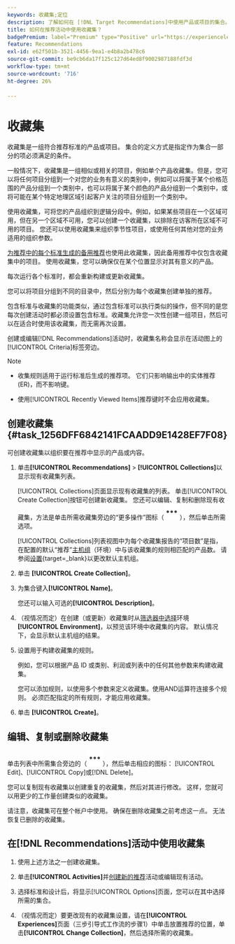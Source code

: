 ```yaml
---
keywords: 收藏集;定位
description: 了解如何在 [!DNL Target Recommendations]中使用产品或项目的集合。
title: 如何在推荐活动中使用收藏集？
badgePremium: label="Premium" type="Positive" url="https://experienceleague.adobe.com/docs/target/using/introduction/intro.html?lang=zh-Hans#premium newtab=true" tooltip="查看Target Premium中包含的内容。"
feature: Recommendations
exl-id: e62f501b-3521-4456-9ea1-e4b8a2b478c6
source-git-commit: be9cb6da17f125c127d64ed8f9002987188fdf3d
workflow-type: tm+mt
source-wordcount: '716'
ht-degree: 26%

---
```


# 收藏集

收藏集是一组符合推荐标准的产品或项目。 集合的定义方式是指定作为集合一部分的项必须满足的条件。

一般情况下，收藏集是一组相似或相关的项目，例如单个产品收藏集。但是，您可以将任何项目分组到一个对您的业务有意义的类别中，例如可以将属于某个价格范围的产品分组到一个类别中，也可以将属于某个颜色的产品分组到一个类别中，或将可能在某个特定地理区域引起客户关注的项目分组到一个类别中。

使用收藏集，可将您的产品组织到逻辑分段中。例如，如果某些项目在一个区域可用，但在另一个区域不可用，您可以创建一个收藏集，以排除在访客所在区域不可用的项目。 您还可以使用收藏集来组织季节性项目，或使用任何其他对您的业务适用的组织参数。

[为推荐中的每个标准生成的备用推荐](/help/main/c-recommendations/c-algorithms/backup-recs.md)也使用此收藏集，因此备用推荐中仅包含收藏集中的项目。 使用收藏集，您可以确保仅在某个位置显示对其有意义的产品。

每次运行各个标准时，都会重新构建或更新收藏集。

您可以将项目分组到不同的目录中，然后分别为每个收藏集创建单独的推荐。

包含标准与收藏集的功能类似，通过包含标准可以执行类似的操作，但不同的是您每次创建活动时都必须设置包含标准。收藏集允许您一次性创建一组项目，然后可以在适合时使用该收藏集，而无需再次设置。

创建或编辑[!DNL Recommendations]活动时，收藏集名称会显示在活动图上的[!UICONTROL Criteria]标签旁边。

>[!NOTE]
>
>* 收集规则适用于运行标准后生成的推荐项。 它们只影响输出中的实体推荐(ER)，而不影响键。
>
>* 使用[!UICONTROL Recently Viewed Items]推荐键时不会应用收藏集。

## 创建收藏集 {#task_1256DFF6842141FCAADD9E1428EF7F08}

可创建收藏集以组织要在推荐中显示的产品或内容。

1. 单击&#x200B;**[!UICONTROL Recommendations]** > **[!UICONTROL Collections]**&#x200B;以显示现有收藏集列表。

   [!UICONTROL Collections]页面显示现有收藏集的列表。 单击[!UICONTROL Create Collection]按钮可创建新收藏集。 您还可以编辑、复制和删除现有收藏集，方法是单击所需收藏集旁边的“更多操作”图标（![更多操作图标](/help/main/assets/icons/MoreSmallList.svg)），然后单击所需选项。

   [!UICONTROL Collections]列表视图中为每个收藏集报告的“项目数”是指，在配置的默认“推荐”[主机组](/help/main/administrating-target/hosts.md)（环境）中与该收藏集的规则相匹配的产品数。 请参阅[设置](https://experienceleague.adobe.com/docs/target-dev/developer/recommendations.html?lang=zh-Hans){target=_blank}以更改默认主机组。

1. 单击 **[!UICONTROL Create Collection]**。

1. 为集合键入&#x200B;**[!UICONTROL Name]**。

   您还可以输入可选的&#x200B;**[!UICONTROL Description]**。

1. （视情况而定）在创建（或更新）收藏集时从[筛选器中选择](/help/main/administrating-target/environments.md)环境&#x200B;**[!UICONTROL Environment]**，以预览该环境中收藏集的内容。 默认情况下，会显示默认主机组的结果。

1. 设置用于构建收藏集的规则。

   例如，您可以根据产品 ID 或类别、利润或列表中的任何其他参数来构建收藏集。

   您可以添加规则，以使用多个参数来定义收藏集。使用AND运算符连接多个规则。 必须匹配指定的所有规则，才能应用收藏集。

1. 单击 **[!UICONTROL Create]**。

<!-- ## Create a collection using [!UICONTROL Advanced Search]

You can also create collections using [!UICONTROL Advanced Search] on the [Catalog Search](/help/main/c-recommendations/c-products/catalog-search.md#save-as) page ([!UICONTROL Recommendations] > [!UICONTROL Catalog Search] > [!UICONTROL Advanced Search]). 

![Save as dialog](/help/main/c-recommendations/c-products/assets/save-as.png)

After creating a search using "id > contains," for example, you can then click [!UICONTROL Save As] > [!UICONTROL Collection].

>[!IMPORTANT]
>
>The [!UICONTROL Advanced Search] functionality is case-insensitive; however, products returned at the time of delivery are based on case-sensitive search. This mismatch might lead to confusion. Ensure that you consider case-sensitivity when you create collections based on results using the [!UICONTROL Advanced Search] functionality. For example, if you perform a search for "Holiday," that initial search lists results containing "Holiday" and "holiday." If you then create a catalog with the intent to return products containing "holiday," only products containing "holiday" are returned. Products containing "Holiday" are not returned. -->

## 编辑、复制或删除收藏集

单击列表中所需集合旁边的（![更多操作图标](/help/main/assets/icons/MoreSmallList.svg)），然后单击相应的图标： [!UICONTROL Edit]、[!UICONTROL Copy]或[!DNL Delete]。

您可以复制现有收藏集以创建重复的收藏集，然后对其进行修改。 这样，您就可以用更少的工作量创建类似的收藏集。

请注意，收藏集可在整个帐户中使用。 确保在删除收藏集之前考虑这一点。 无法恢复已删除的收藏集。

## 在[!DNL Recommendations]活动中使用收藏集

1. 使用上述方法之一创建收藏集。

1. 单击&#x200B;**[!UICONTROL Activities]**&#x200B;并[创建新的推荐](/help/main/c-recommendations/t-create-recs-activity/create-recs-activity.md)活动或编辑现有活动。

1. 选择标准和设计后，将显示[!UICONTROL Options]页面，您可以在其中选择所需的集合。

1. （视情况而定）要更改现有的收藏集设置，请在&#x200B;**[!UICONTROL Experiences]**&#x200B;页面（三步引导式工作流的步骤1）中单击放置推荐的位置，单击&#x200B;**[!UICONTROL Change Collection]**，然后选择所需的收藏集。
